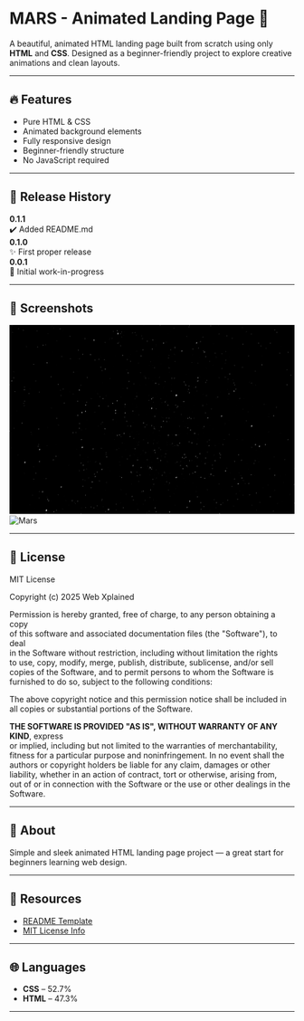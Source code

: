 # MARS - Animated Landing Page 🚀

A beautiful, animated HTML landing page built from scratch using only **HTML** and **CSS**. Designed as a beginner-friendly project to explore creative animations and clean layouts.

---

## 🔥 Features

- Pure HTML & CSS
- Animated background elements
- Fully responsive design
- Beginner-friendly structure
- No JavaScript required

---

## 🧾 Release History

**0.1.1**  
✔️ Added README.md  
**0.1.0**  
✨ First proper release  
**0.0.1**  
🚧 Initial work-in-progress

---

## 📸 Screenshots

![Mars](images/sky.jpg)
![Mars](images/mars.jpg)

---

## 📄 License

MIT License  

Copyright (c) 2025 Web Xplained

Permission is hereby granted, free of charge, to any person obtaining a copy  
of this software and associated documentation files (the "Software"), to deal  
in the Software without restriction, including without limitation the rights  
to use, copy, modify, merge, publish, distribute, sublicense, and/or sell  
copies of the Software, and to permit persons to whom the Software is  
furnished to do so, subject to the following conditions:

The above copyright notice and this permission notice shall be included in  
all copies or substantial portions of the Software.

**THE SOFTWARE IS PROVIDED "AS IS", WITHOUT WARRANTY OF ANY KIND**, express  
or implied, including but not limited to the warranties of merchantability,  
fitness for a particular purpose and noninfringement. In no event shall the  
authors or copyright holders be liable for any claim, damages or other  
liability, whether in an action of contract, tort or otherwise, arising from,  
out of or in connection with the Software or the use or other dealings in the  
Software.

---

## 📌 About

Simple and sleek animated HTML landing page project — a great start for beginners learning web design.

---

## 🧠 Resources

- [README Template](https://github.com)
- [MIT License Info](https://choosealicense.com/licenses/mit/)

---

## 🌐 Languages

- **CSS** – 52.7%  
- **HTML** – 47.3%

---

